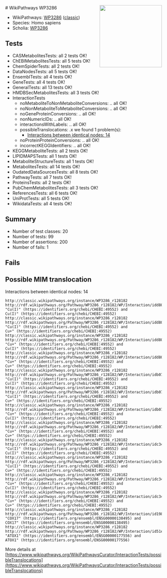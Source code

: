 <img style="float: right; width: 200px" src="https://upload.wikimedia.org/wikipedia/commons/thumb/8/83/Wplogo_with_text_500.png/640px-Wplogo_with_text_500.png" />
# WikiPathways WP3286

* WikiPathways: [WP3286](https://wikipathways.org/pathways/WP3286) ([classic](https://classic.wikipathways.org/instance/WP3286))
* Species: Homo sapiens
* Scholia: [WP3286](https://scholia.toolforge.org/wikipathways/WP3286)
## Tests
* CASMetabolitesTests: all 2 tests OK!
* ChEBIMetabolitesTests: all 5 tests OK!
* ChemSpiderTests: all 2 tests OK!
* DataNodesTests: all 5 tests OK!
* EnsemblTests: all 4 tests OK!
* GeneTests: all 4 tests OK!
* GeneralTests: all 13 tests OK!
* HMDBSecMetabolitesTests: all 3 tests OK!
* InteractionTests
    * noMetaboliteToNonMetaboliteConversions: .. all OK!
    * noNonMetaboliteToMetaboliteConversions: .. all OK!
    * noGeneProteinConversions: .. all OK!
    * nonNumericIDs: .. all OK!
    * interactionsWithLabels: .. all OK!
    * possibleTranslocations: .x we found 1 problem(s):
        * [Interactions between identical nodes: 14](#661ebeee)
    * noProteinProteinConversions: .. all OK!
    * incorrectKEGGIdentifiers: .. all OK!
* KEGGMetaboliteTests: all 2 tests OK!
* LIPIDMAPSTests: all 1 tests OK!
* MetaboliteStructureTests: all 1 tests OK!
* MetabolitesTests: all 14 tests OK!
* OudatedDataSourcesTests: all 8 tests OK!
* PathwayTests: all 7 tests OK!
* ProteinsTests: all 2 tests OK!
* PubChemMetabolitesTests: all 3 tests OK!
* ReferencesTests: all 6 tests OK!
* UniProtTests: all 5 tests OK!
* WikidataTests: all 4 tests OK!


## Summary

* Number of test classes: 20
* Number of tests: 99
* Number of assertions: 200
* Number of fails: 1

## Fails

<a name="661ebeee" />

## Possible MIM translocation

Interactions between identical nodes: 14
```
http://classic.wikipathways.org/instance/WP3286_r128182 http://rdf.wikipathways.org/Pathway/WP3286_r128182/WP/Interaction/idd802c4e "Cu(I)" (https://identifiers.org/chebi/CHEBI:49552) and 
Cu(I)" (https://identifiers.org/chebi/CHEBI:49552)
http://classic.wikipathways.org/instance/WP3286_r128182 http://rdf.wikipathways.org/Pathway/WP3286_r128182/WP/Interaction/idd802c4e "Cu(I)" (https://identifiers.org/chebi/CHEBI:49552) and 
Cu+" (https://identifiers.org/chebi/CHEBI:49552)
http://classic.wikipathways.org/instance/WP3286_r128182 http://rdf.wikipathways.org/Pathway/WP3286_r128182/WP/Interaction/idd802c4e "Cu+" (https://identifiers.org/chebi/CHEBI:49552) and 
Cu(I)" (https://identifiers.org/chebi/CHEBI:49552)
http://classic.wikipathways.org/instance/WP3286_r128182 http://rdf.wikipathways.org/Pathway/WP3286_r128182/WP/Interaction/idd802c4e "Cu+" (https://identifiers.org/chebi/CHEBI:49552) and 
Cu+" (https://identifiers.org/chebi/CHEBI:49552)
http://classic.wikipathways.org/instance/WP3286_r128182 http://rdf.wikipathways.org/Pathway/WP3286_r128182/WP/Interaction/idb0736b0f "Cu(I)" (https://identifiers.org/chebi/CHEBI:49552) and 
Cu(I)" (https://identifiers.org/chebi/CHEBI:49552)
http://classic.wikipathways.org/instance/WP3286_r128182 http://rdf.wikipathways.org/Pathway/WP3286_r128182/WP/Interaction/idb0736b0f "Cu(I)" (https://identifiers.org/chebi/CHEBI:49552) and 
Cu+" (https://identifiers.org/chebi/CHEBI:49552)
http://classic.wikipathways.org/instance/WP3286_r128182 http://rdf.wikipathways.org/Pathway/WP3286_r128182/WP/Interaction/idb0736b0f "Cu+" (https://identifiers.org/chebi/CHEBI:49552) and 
Cu(I)" (https://identifiers.org/chebi/CHEBI:49552)
http://classic.wikipathways.org/instance/WP3286_r128182 http://rdf.wikipathways.org/Pathway/WP3286_r128182/WP/Interaction/idb0736b0f "Cu+" (https://identifiers.org/chebi/CHEBI:49552) and 
Cu+" (https://identifiers.org/chebi/CHEBI:49552)
http://classic.wikipathways.org/instance/WP3286_r128182 http://rdf.wikipathways.org/Pathway/WP3286_r128182/WP/Interaction/idc349c047 "Cu(I)" (https://identifiers.org/chebi/CHEBI:49552) and 
Cu(I)" (https://identifiers.org/chebi/CHEBI:49552)
http://classic.wikipathways.org/instance/WP3286_r128182 http://rdf.wikipathways.org/Pathway/WP3286_r128182/WP/Interaction/idc349c047 "Cu(I)" (https://identifiers.org/chebi/CHEBI:49552) and 
Cu+" (https://identifiers.org/chebi/CHEBI:49552)
http://classic.wikipathways.org/instance/WP3286_r128182 http://rdf.wikipathways.org/Pathway/WP3286_r128182/WP/Interaction/idc349c047 "Cu+" (https://identifiers.org/chebi/CHEBI:49552) and 
Cu(I)" (https://identifiers.org/chebi/CHEBI:49552)
http://classic.wikipathways.org/instance/WP3286_r128182 http://rdf.wikipathways.org/Pathway/WP3286_r128182/WP/Interaction/idc349c047 "Cu+" (https://identifiers.org/chebi/CHEBI:49552) and 
Cu+" (https://identifiers.org/chebi/CHEBI:49552)
http://classic.wikipathways.org/instance/WP3286_r128182 http://rdf.wikipathways.org/Pathway/WP3286_r128182/WP/Interaction/id19822eee "COX17" (https://identifiers.org/ensembl/ENSG00000138495) and 
COX17" (https://identifiers.org/ensembl/ENSG00000138495)
http://classic.wikipathways.org/instance/WP3286_r128182 http://rdf.wikipathways.org/Pathway/WP3286_r128182/WP/Interaction/id51e5345a "ATOX1" (https://identifiers.org/ensembl/ENSG00000177556) and 
ATOX1" (https://identifiers.org/ensembl/ENSG00000177556)
```

More details at [https://www.wikipathways.org/WikiPathwaysCurator/InteractionTests/possibleTranslocations](https://www.wikipathways.org/WikiPathwaysCurator/InteractionTests/possibleTranslocations)

